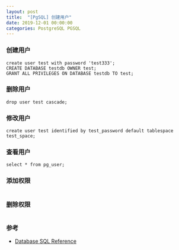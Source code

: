 ```yaml
---
layout: post
title:  "[PgSQL] 创建用户"
date: 2019-12-01 00:00:00
categories: PostgreSQL PGSQL
---
```


### 创建用户
```
create user test with password 'test333';
CREATE DATABASE testdb OWNER test;
GRANT ALL PRIVILEGES ON DATABASE testdb TO test;
```

### 删除用户
```
drop user test cascade;
```

### 修改用户
```
create user test identified by test_password default tablespace test_space;
```

### 查看用户
```
select * from pg_user;
```

### 添加权限
```
```

### 删除权限
```
```

### 参考
+ [Database SQL Reference](https://docs.oracle.com/cd/B19306_01/server.102/b14200/statements_8003.htm)